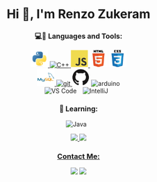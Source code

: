 <h1 align="center">Hi 👋, I'm Renzo Zukeram</h1>

<h3 align="center"><font size="3">💻🧰 Languages and Tools:</font></h3>
<p align="center" style="position: static;"> 
    <a href="https://www.python.org" target="_blank" rel="noreferrer"> <img src="https://raw.githubusercontent.com/devicons/devicon/master/icons/python/python-original.svg" alt="python" width="40" height="40"/> </a> 
    <a href="https://www.cplusplus.com" target="_blank" rel="noreferrer"> <img src="https://user-images.githubusercontent.com/42747200/46140125-da084900-c26d-11e8-8ea7-c45ae6306309.png" alt="C++" width="40" height="40"/> </a>
    <a href="https://developer.mozilla.org/en-US/docs/Web/JavaScript" target="_blank" rel="noreferrer"> <img src="https://raw.githubusercontent.com/devicons/devicon/master/icons/javascript/javascript-original.svg" alt="javascript" width="40" height="40"/> </a> 
    <img src="https://raw.githubusercontent.com/devicons/devicon/master/icons/html5/html5-original-wordmark.svg" alt="html5" width="40" height="40"/> 
    <img src="https://raw.githubusercontent.com/devicons/devicon/master/icons/css3/css3-original-wordmark.svg" alt="css3" width="40" height="40"/>
<br>
    <a href="https://www.mysql.com/" target="_blank" rel="noreferrer"> <img src="https://raw.githubusercontent.com/devicons/devicon/master/icons/mysql/mysql-original-wordmark.svg" alt="mysql" width="40" height="40"/> </a>
    <a href="https://git-scm.com/" target="_blank" rel="noreferrer"> <img src="https://www.vectorlogo.zone/logos/git-scm/git-scm-icon.svg" alt="git" width="40" height="40"/> </a> 
    <a href="https://github.com/renzozuk" target="_blank" rel="noreferrer"> <img src="https://raw.githubusercontent.com/devicons/devicon/1119b9f84c0290e0f0b38982099a2bd027a48bf1/icons/github/github-original.svg" alt="git" width="40" height="40"/></a>
    <img src="https://cdn.icon-icons.com/icons2/2699/PNG/512/arduino_logo_icon_170518.png" alt="arduino" width="40" height="40"/>
<br> 
    <img alt="VS Code" style="padding-right:10px;" src="https://img.shields.io/badge/Visual_Studio_Code-0078D4?style=for-the-badge&logo=visual%20studio%20code&logoColor=white"/>
    <img alt="IntelliJ" style="padding-right:10px;" src="https://img.shields.io/badge/IntelliJ_IDEA-000000.svg?style=for-the-badge&logo=intellij-idea&logoColor=white"/>
</p> 

<h3 align="center"><font size="3">🚀 Learning:</font> </h3>
<p align="center" style="position: static;">
     <img alt="Java" height="50" width="50px" style="padding-right:10px;" src="https://cdn.jsdelivr.net/gh/devicons/devicon/icons/java/java-original.svg"/>
</p>
 
 
<div align="center">
<a href="https://github.com/renzozuk">
<img height="180em" src="https://github-readme-stats.vercel.app/api/top-langs/?username=renzozuk&layout=compact&langs_count=7&theme=dracula"/>
<img height="180em" src="https://github-readme-stats.vercel.app/api?username=renzozuk&show_icons=true&theme=dracula&include_all_commits=true&count_private=true"/>
</div>

 <div align="center">
<h3>Contact Me:</h3>
<a href = "mailto:contact.renzo.zukeram@gmail.com"><img src="https://img.shields.io/badge/Gmail-D14836?style=for-the-badge&logo=gmail&logoColor=white" target="_blank"></a>
<a href="https://br.linkedin.com/in/renzo-zukeram-348437231" target="_blank"><img src="https://img.shields.io/badge/-LinkedIn-%230077B5?style=for-the-badge&logo=linkedin&logoColor=white" target="_blank"></a>  
 </div>
</div>
